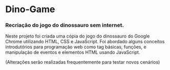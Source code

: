 # Dino-Game
### Recriação do jogo do dinossauro sem internet.

Neste projeto foi criada uma cópia do jogo do dinossauro do Google Chrome utilizando HTML, CSS e JavaScript.
Foi abordado alguns conceitos introdutórios para programação web como tag básicas, funções,
e manipulação de eventos e elementos HTML
usando JavaScript.

(Alterações serão realizadas frequentemente para testar novos cenários)
